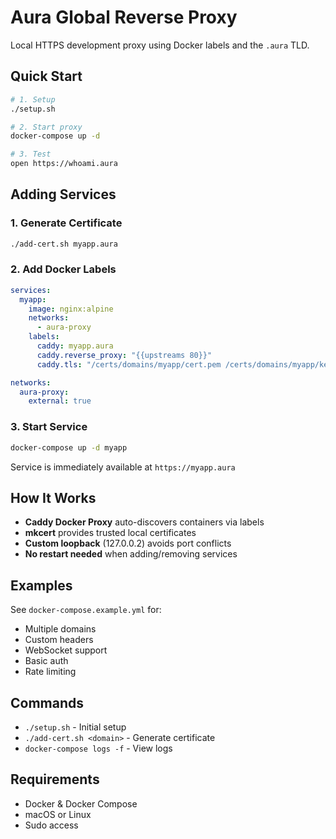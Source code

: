 # Aura Global Reverse Proxy

Local HTTPS development proxy using Docker labels and the `.aura` TLD.

## Quick Start

```bash
# 1. Setup
./setup.sh

# 2. Start proxy
docker-compose up -d

# 3. Test
open https://whoami.aura
```

## Adding Services

### 1. Generate Certificate

```bash
./add-cert.sh myapp.aura
```

### 2. Add Docker Labels

```yaml
services:
  myapp:
    image: nginx:alpine
    networks:
      - aura-proxy
    labels:
      caddy: myapp.aura
      caddy.reverse_proxy: "{{upstreams 80}}"
      caddy.tls: "/certs/domains/myapp/cert.pem /certs/domains/myapp/key.pem"

networks:
  aura-proxy:
    external: true
```

### 3. Start Service

```bash
docker-compose up -d myapp
```

Service is immediately available at `https://myapp.aura`

## How It Works

- **Caddy Docker Proxy** auto-discovers containers via labels
- **mkcert** provides trusted local certificates  
- **Custom loopback** (127.0.0.2) avoids port conflicts
- **No restart needed** when adding/removing services

## Examples

See `docker-compose.example.yml` for:
- Multiple domains
- Custom headers
- WebSocket support
- Basic auth
- Rate limiting

## Commands

- `./setup.sh` - Initial setup
- `./add-cert.sh <domain>` - Generate certificate
- `docker-compose logs -f` - View logs

## Requirements

- Docker & Docker Compose
- macOS or Linux
- Sudo access